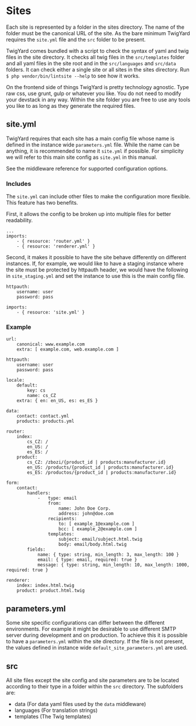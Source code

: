 # Sites
Each site is represented by a folder in the sites directory. The name of the folder must be the canonical URL of the site. As the bare minimum TwigYard requires the `site.yml` file and the `src` folder to be present. 

TwigYard comes bundled with a script to check the syntax of yaml and twig files in the site directory. It checks all twig files in the `src/templates` folder and all yaml files in the site root and in the `src/languages` and `src/data` folders. It can check either a single site or all sites in the sites directory. Run `$ php vendor/bin/lintsite --help` to see how it works.
 
On the frontend side of things TwigYard is pretty technology agnostic. Type raw css, use grunt, gulp or whatever you like. You do not need to modify your devstack in any way. Within the site folder you are free to use any tools you like to as long as they generate the required files.

## site.yml
TwigYard requires that each site has a main config file whose name is defined in the instance wide `parameters.yml` file. While the name can be anything, it is recommended to name it `site.yml` if possible. For simplicity we will refer to this main site config as `site.yml` in this manual.

See the middleware reference for supported configuration options.

### Includes
The `site.yml` can include other files to make the configuration more flexible.
This feature has two benefits.

First, it allows the config to be broken up into multiple files for better readability.
```
...
imports:
    - { resource: 'router.yml' }
    - { resource: 'renderer.yml' }
```
Second, it makes it possible to have the site behave differently on different instances. If, for example, we would like to have a staging instance where the site must be protected by httpauth header, we would have the following in `site_staging.yml` and set the instance to use this is the main config file.
```
httpauth:
    username: user
    password: pass

imports:
    - { resource: 'site.yml' }
```

### Example 
```
url:
    canonical: www.example.com
    extra: [ example.com, web.example.com ]
 
httpauth:
    username: user
    password: pass
 
locale:
    default:
        key: cs
        name: cs_CZ
    extra: { en: en_US, es: es_ES }
  
data:
    contact: contact.yml
    products: products.yml
 
router:
    index:
        cs_CZ: /
        en_US: /
        es_ES: /
    product:
        cs_CZ: /zbozi/{product_id | products:manufacturer.id}
        en_US: /products/{product_id | products:manufacturer.id}
        es_ES: /productos/{product_id | products:manufacturer.id}
 
form:
    contact:
        handlers:
            -   type: email
                from:
                    name: John Doe Corp.
                    address: john@doe.com
                recipients:
                    to: [ example_1@example.com ]
                    bcc: [ example_2@example.com ]
                templates:
                    subject: email/subject.html.twig
                    body: email/body.html.twig
        fields:
            name: { type: string, min_length: 3, max_length: 100 }
            email: { type: email, required: true }
            message: { type: string, min_length: 10, max_length: 1000, required: true }
 
renderer:
    index: index.html.twig
    product: product.html.twig
```

## parameters.yml
Some site specific configurations can differ between the different environments. For example it might be desirable to use different SMTP server during development and on production. To achieve this it is possible to have a `parameters.yml` within the site directory. If the file is not present, the values defined in instance wide `default_site_parameters.yml` are used. 

## src
All site files except the site config and site parameters are to be located according to their type in a folder within the `src` directory. The subfolders are:

* data (For data yaml files used by the `data` middleware)
* languages (For translation strings)
* templates (The Twig templates)
